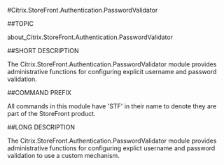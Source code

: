 #Citrix.StoreFront.Authentication.PasswordValidator
##TOPIC
about_Citrix.StoreFront.Authentication.PasswordValidator
##SHORT DESCRIPTION
The Citrix.StoreFront.Authentication.PasswordValidator module provides administrative functions for configuring explicit username and password validation.
##COMMAND PREFIX
All commands in this module have 'STF' in their name to denote they are part of the StoreFront product.
##LONG DESCRIPTION
The Citrix.StoreFront.Authentication.PasswordValidator module provides administrative functions for configuring explict username and password validation to use a custom mechanism.
